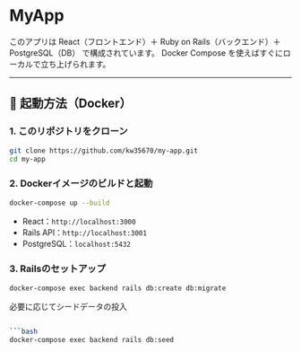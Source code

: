 # MyApp

このアプリは React（フロントエンド）＋ Ruby on Rails（バックエンド）＋ PostgreSQL（DB） で構成されています。
Docker Compose を使えばすぐにローカルで立ち上げられます。

---

## 🚀 起動方法（Docker）

### 1. このリポジトリをクローン

```bash
git clone https://github.com/kw35670/my-app.git
cd my-app
```

### 2. Dockerイメージのビルドと起動
```bash
docker-compose up --build
```
- React：`http://localhost:3000`
- Rails API：`http://localhost:3001`
- PostgreSQL：`localhost:5432`

### 3. Railsのセットアップ
```bash
docker-compose exec backend rails db:create db:migrate
```
必要に応じてシードデータの投入
```bash

```bash
docker-compose exec backend rails db:seed
```